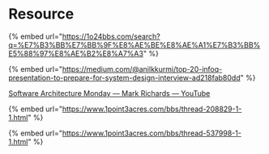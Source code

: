 # Resource

{% embed url="https://1o24bbs.com/search?q=%E7%B3%BB%E7%BB%9F%E8%AE%BE%E8%AE%A1%E7%B3%BB%E5%88%97%E8%AE%B2%E8%A7%A3" %}

{% embed url="https://medium.com/@anilkkurmi/top-20-infoq-presentation-to-prepare-for-system-design-interview-ad218fab80dd" %}

 [Software Architecture Monday — Mark Richards — YouTube](https://www.youtube.com/playlist?list=PLdsOZAx8I5umhnn5LLTNJbFgwA3xbycar)

{% embed url="https://www.1point3acres.com/bbs/thread-208829-1-1.html" %}

{% embed url="https://www.1point3acres.com/bbs/thread-537998-1-1.html" %}







